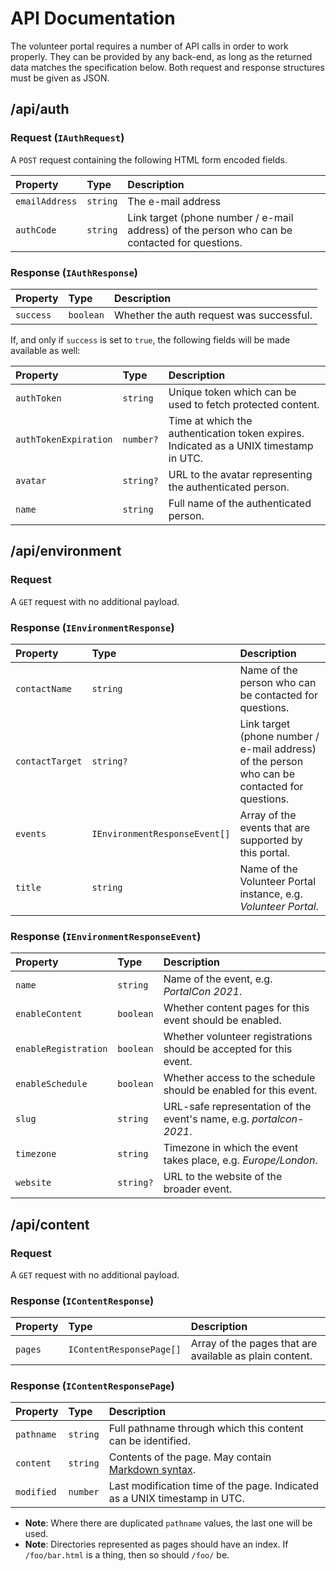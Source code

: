 # API Documentation
The volunteer portal requires a number of API calls in order to work properly. They can be provided
by any back-end, as long as the returned data matches the specification below. Both request and
response structures must be given as JSON.

## /api/auth

### Request (`IAuthRequest`)
A `POST` request containing the following HTML form encoded fields.

| Property         | Type     | Description |
| :---             | :---     | :--- |
| `emailAddress`   | `string` | The e-mail address  |
| `authCode`       | `string` | Link target (phone number / e-mail address) of the person who can be contacted for questions. |

### Response (`IAuthResponse`)
| Property  | Type      | Description |
| :---      | :---      | :--- |
| `success` | `boolean` | Whether the auth request was successful. |

If, and only if `success` is set to `true`, the following fields will be made available as well:

| Property              | Type      | Description |
| :---                  | :---      | :--- |
| `authToken`           | `string`  | Unique token which can be used to fetch protected content. |
| `authTokenExpiration` | `number?` | Time at which the authentication token expires. Indicated as a UNIX timestamp in UTC. |
| `avatar`              | `string?` | URL to the avatar representing the authenticated person. |
| `name`                | `string`  | Full name of the authenticated person. |

## /api/environment

### Request
A `GET` request with no additional payload.

### Response (`IEnvironmentResponse`)
| Property         | Type      | Description |
| :---             | :---      | :--- |
| `contactName`    | `string`  | Name of the person who can be contacted for questions. |
| `contactTarget`  | `string?` | Link target (phone number / e-mail address) of the person who can be contacted for questions. |
| `events`         | `IEnvironmentResponseEvent[]` | Array of the events that are supported by this portal. |
| `title`          | `string`  | Name of the Volunteer Portal instance, e.g. _Volunteer Portal_. |

### Response (`IEnvironmentResponseEvent`)
| Property             | Type      | Description |
| :---                 | :---      | :--- |
| `name`               | `string`  | Name of the event, e.g. _PortalCon 2021_. |
| `enableContent`      | `boolean` | Whether content pages for this event should be enabled. |
| `enableRegistration` | `boolean` | Whether volunteer registrations should be accepted for this event. |
| `enableSchedule`     | `boolean` | Whether access to the schedule should be enabled for this event. |
| `slug`               | `string`  | URL-safe representation of the event's name, e.g. _portalcon-2021_. |
| `timezone`           | `string`  | Timezone in which the event takes place, e.g. _Europe/London_. |
| `website`            | `string?` | URL to the website of the broader event. |

## /api/content

### Request
A `GET` request with no additional payload.

### Response (`IContentResponse`)
| Property         | Type      | Description |
| :---             | :---      | :--- |
| `pages`          | `IContentResponsePage[]` | Array of the pages that are available as plain content. |

### Response (`IContentResponsePage`)
| Property         | Type      | Description |
| :---             | :---      | :--- |
| `pathname`       | `string` | Full pathname through which this content can be identified. |
| `content`        | `string` | Contents of the page. May contain [Markdown syntax](https://github.com/adam-p/markdown-here/wiki/Markdown-Cheatsheet). |
| `modified`       | `number` | Last modification time of the page. Indicated as a UNIX timestamp in UTC. |

  * **Note**: Where there are duplicated `pathname` values, the last one will be used.
  * **Note**: Directories represented as pages should have an index. If `/foo/bar.html` is a thing, then so should `/foo/` be.
